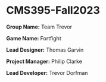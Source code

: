 # CMS395-Fall2023

**Group Name:** Team Trevor

**Game Name:** Fortfight

**Lead Designer:** Thomas Garvin

**Project Manager:** Philip Clarke

**Lead Developer:** Trevor Dorfman
